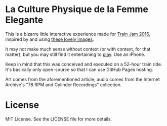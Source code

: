 # La Culture Physique de la Femme Elegante

This is a bizarre little interactive experience made for [Train Jam 2016](http://trainjam.com), inspired by and using [these lovely images](http://www.slate.com/blogs/the_vault/2016/02/08/exercise_advice_for_1920s_flappers_living_in_france_in_a_set_of_12_illustrations.html).

It may not make much sense without context (or with context, for that matter), but you may still find it entertaining to [play](http://lazerwalker.com/la-culture-physique). Use an iPhone.

Keep in mind that this was conceived and executed on a 52-hour train ride. It's basically only open-source so that I can use GitHub Pages hosting.

Art comes from the aforementioned article; audio comes from the Internet Archive's "78 RPM and Cylinder Recordings" collection.

# License

MIT License. See the LICENSE file for more details.